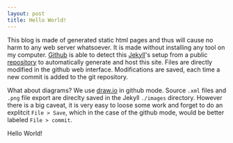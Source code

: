 ```yaml
---
layout: post
title: Hello World!
---
```


This blog is made of generated static html pages and thus will cause no harm to any web server whatsoever. It is made without installing any tool on my computer. [Github](https://github.com) is able to detect this [Jekyll](https://github.com/barryclark/jekyll-now)'s setup from a public [repository](https://github.com/jonmaim/jonmaim.github.io) to automatically generate and host this site. Files are directly modified in the github web interface. Modifications are saved, each time a new commit is added to the git repository.  

What about diagrams? We use [draw.io](https://www.draw.io/?mode=github) in github mode. Source `.xml` files and `.png` file export are direclty saved in the Jekyll `./images` directory. However there is a big caveat, it is very easy to loose some work and forget to do an explitcit `File > Save`, which in the case of the github mode, would be better labeled `File > commit`. 

Hello World!
